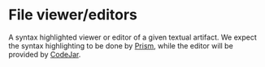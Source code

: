 # File viewer/editors

A syntax highlighted viewer or editor of a given textual artifact. We 
expect the syntax highlighting to be done by 
[Prism](https://prismjs.com/), while the editor will be provided by 
[CodeJar](https://github.com/antonmedv/codejar). 
